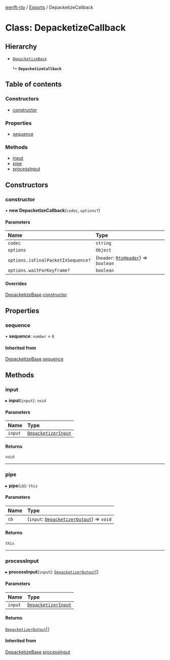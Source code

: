 [werift-rtp](../README.md) / [Exports](../modules.md) / DepacketizeCallback

# Class: DepacketizeCallback

## Hierarchy

- [`DepacketizeBase`](DepacketizeBase.md)

  ↳ **`DepacketizeCallback`**

## Table of contents

### Constructors

- [constructor](DepacketizeCallback.md#constructor)

### Properties

- [sequence](DepacketizeCallback.md#sequence)

### Methods

- [input](DepacketizeCallback.md#input)
- [pipe](DepacketizeCallback.md#pipe)
- [processInput](DepacketizeCallback.md#processinput)

## Constructors

### constructor

• **new DepacketizeCallback**(`codec`, `options?`)

#### Parameters

| Name | Type |
| :------ | :------ |
| `codec` | `string` |
| `options` | `Object` |
| `options.isFinalPacketInSequence?` | (`header`: [`RtpHeader`](RtpHeader.md)) => `boolean` |
| `options.waitForKeyframe?` | `boolean` |

#### Overrides

[DepacketizeBase](DepacketizeBase.md).[constructor](DepacketizeBase.md#constructor)

## Properties

### sequence

• **sequence**: `number` = `0`

#### Inherited from

[DepacketizeBase](DepacketizeBase.md).[sequence](DepacketizeBase.md#sequence)

## Methods

### input

▸ **input**(`input`): `void`

#### Parameters

| Name | Type |
| :------ | :------ |
| `input` | [`DepacketizerInput`](../modules.md#depacketizerinput) |

#### Returns

`void`

___

### pipe

▸ **pipe**(`cb`): `this`

#### Parameters

| Name | Type |
| :------ | :------ |
| `cb` | (`input`: [`DepacketizerOutput`](../interfaces/DepacketizerOutput.md)) => `void` |

#### Returns

`this`

___

### processInput

▸ **processInput**(`input`): [`DepacketizerOutput`](../interfaces/DepacketizerOutput.md)[]

#### Parameters

| Name | Type |
| :------ | :------ |
| `input` | [`DepacketizerInput`](../modules.md#depacketizerinput) |

#### Returns

[`DepacketizerOutput`](../interfaces/DepacketizerOutput.md)[]

#### Inherited from

[DepacketizeBase](DepacketizeBase.md).[processInput](DepacketizeBase.md#processinput)
